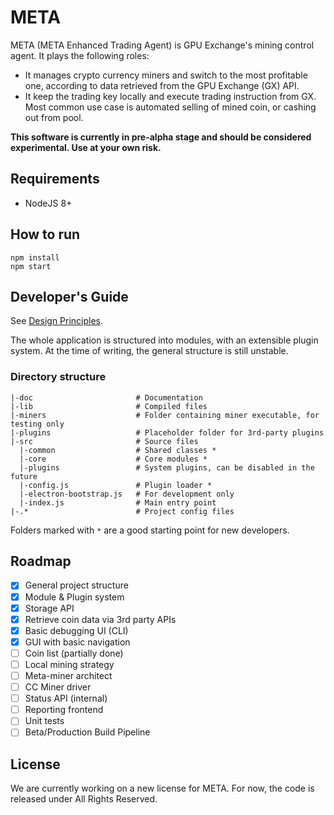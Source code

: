 # META

META (META Enhanced Trading Agent) is GPU Exchange's mining control agent. It plays the following roles:

* It manages crypto currency miners and switch to the most profitable one, according to data retrieved from the GPU Exchange (GX) API.
* It keep the trading key locally and execute trading instruction from GX. Most common use case is automated selling of mined coin, or cashing out from pool.

**This software is currently in pre-alpha stage and should be considered experimental. Use at your own risk.**

## Requirements

* NodeJS 8+

## How to run

```
npm install
npm start
```

## Developer's Guide

See [Design Principles](doc/Design.md).

The whole application is structured into modules, with an extensible plugin system. At the time of writing, the general structure is still unstable.

### Directory structure

```
|-doc                       # Documentation
|-lib                       # Compiled files
|-miners                    # Folder containing miner executable, for testing only
|-plugins                   # Placeholder folder for 3rd-party plugins
|-src                       # Source files
  |-common                  # Shared classes *
  |-core                    # Core modules *
  |-plugins                 # System plugins, can be disabled in the future
  |-config.js               # Plugin loader *
  |-electron-bootstrap.js   # For development only
  |-index.js                # Main entry point
|-.*                        # Project config files
```

Folders marked with `*` are a good starting point for new developers.

## Roadmap

- [x] General project structure
- [x] Module & Plugin system
- [x] Storage API
- [x] Retrieve coin data via 3rd party APIs
- [x] Basic debugging UI (CLI)
- [x] GUI with basic navigation
- [ ] Coin list (partially done)
- [ ] Local mining strategy
- [ ] Meta-miner architect
- [ ] CC Miner driver
- [ ] Status API (internal)
- [ ] Reporting frontend
- [ ] Unit tests
- [ ] Beta/Production Build Pipeline

## License

We are currently working on a new license for META. For now, the code is released under All Rights Reserved.
